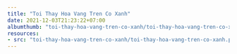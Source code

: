 ```yaml
---
title: "Toi Thay Hoa Vang Tren Co Xanh"
date: 2021-12-03T21:23:22+07:00
albumthumb: "toi-thay-hoa-vang-tren-co-xanh/toi-thay-hoa-vang-tren-co-xanh.png"
resources:
- src: "toi-thay-hoa-vang-tren-co-xanh/toi-thay-hoa-vang-tren-co-xanh.png"
---
```

